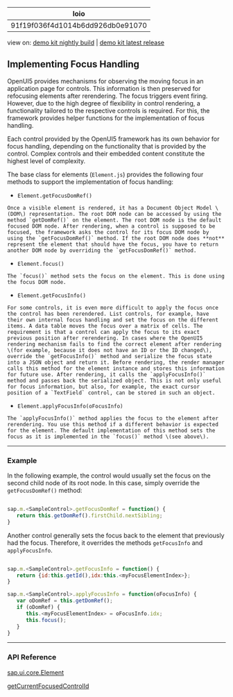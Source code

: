 <!-- loio91f19f036f4d1014b6dd926db0e91070 -->

| loio |
| -----|
| 91f19f036f4d1014b6dd926db0e91070 |

<div id="loio">

view on: [demo kit nightly build](https://openui5nightly.hana.ondemand.com/#/topic/91f19f036f4d1014b6dd926db0e91070) | [demo kit latest release](https://openui5.hana.ondemand.com/#/topic/91f19f036f4d1014b6dd926db0e91070)</div>

## Implementing Focus Handling

OpenUI5 provides mechanisms for observing the moving focus in an application page for controls. This information is then preserved for refocusing elements after rerendering. The focus triggers event firing. However, due to the high degree of flexibility in control rendering, a functionality tailored to the respective controls is required. For this, the framework provides helper functions for the implementation of focus handling.

Each control provided by the OpenUI5 framework has its own behavior for focus handling, depending on the functionality that is provided by the control. Complex controls and their embedded content constitute the highest level of complexity.

The base class for elements \(`Element.js`\) provides the following four methods to support the implementation of focus handling:

-    `Element.getFocusDomRef()` 

    Once a visible element is rendered, it has a Document Object Model \(DOM\) representation. The root DOM node can be accessed by using the method `getDomRef()` on the element. The root DOM node is the default focused DOM node. After rendering, when a control is supposed to be focused, the framework asks the control for its focus DOM node by using the `getFocusDomRef()` method. If the root DOM node does **not** represent the element that should have the focus, you have to return another DOM node by overriding the `getFocusDomRef()` method.

-    `Element.focus()` 

    The `focus()` method sets the focus on the element. This is done using the focus DOM node.

-    `Element.getFocusInfo()` 

    For some controls, it is even more difficult to apply the focus once the control has been rerendered. List controls, for example, have their own internal focus handling and set the focus on the different items. A data table moves the focus over a matrix of cells. The requirement is that a control can apply the focus to its exact previous position after rerendering. In cases where the OpenUI5 rendering mechanism fails to find the correct element after rendering \(for example, because it does not have an ID or the ID changed\), override the `getFocusInfo()` method and serialize the focus state into a JSON object and return it. Before rendering, the render manager calls this method for the element instance and stores this information for future use. After rendering, it calls the `applyFocusInfo()` method and passes back the serialized object. This is not only useful for focus information, but also, for example, the exact cursor position of a `TextField` control, can be stored in such an object.

-    `Element.applyFocusInfo(oFocusInfo)` 

    The `applyFocusInfo()` method applies the focus to the element after rerendering. You use this method if a different behavior is expected for the element. The default implementation of this method sets the focus as it is implemented in the `focus()` method \(see above\).


***

<a name="loio91f19f036f4d1014b6dd926db0e91070__section_52A752721BCF4CFBB9D724F17370144A"/>

### Example

In the following example, the control would usually set the focus on the second child node of its root node. In this case, simply override the `getFocusDomRef()` method:

``` js

sap.m.<SampleControl>.getFocusDomRef = function() {
   return this.getDomRef().firstChild.nextSibling;
}
```

Another control generally sets the focus back to the element that previously had the focus. Therefore, it overrides the methods `getFocusInfo` and `applyFocusInfo`.

``` js

sap.m.<SampleControl>.getFocusInfo = function() {
   return {id:this.getId(),idx:this.<myFocusElementIndex>};
}

sap.m.<SampleControl>.applyFocusInfo = function(oFocusInfo) {
   var oDomRef = this.getDomRef();
   if (oDomRef) {
      this.<myFocusElementIndex> = oFocusInfo.idx;
      this.focus();
   }
}
```

***

### API Reference

[sap.ui.core.Element](https://openui5.hana.ondemand.com/#docs/api/symbols/sap.ui.core.Element.html)

[getCurrentFocusedControlId](https://openui5.hana.ondemand.com/#/api/sap.ui.core.Core/methods/getCurrentFocusedControlId)

